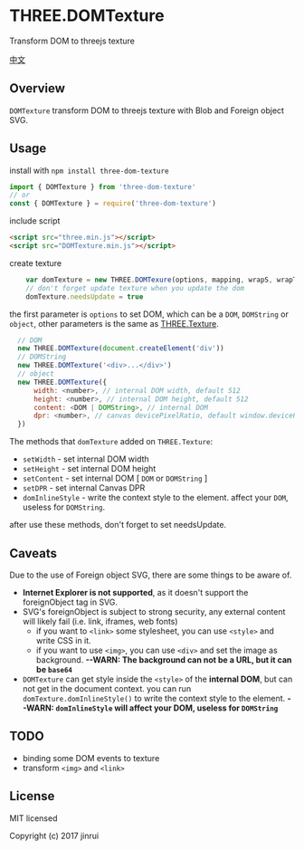 # THREE.DOMTexture
Transform DOM to threejs texture

[中文](README_CN.md)
## Overview
```DOMTexture``` transform DOM to threejs texture with Blob and Foreign object SVG.
## Usage
install with ```npm install three-dom-texture```
```javascript
import { DOMTexture } from 'three-dom-texture'
// or
const { DOMTexture } = require('three-dom-texture')
```
include script
```html
<script src="three.min.js"></script>
<script src="DOMTexture.min.js"></script>
```
create texture
```javascript
    var domTexture = new THREE.DOMTexure(options, mapping, wrapS, wrapT, magFilter, minFilter, format, type, anisotropy)
    // don't forget update texture when you update the dom
    domTexture.needsUpdate = true
```
the first parameter is ```options``` to set DOM, which can be a ```DOM```, ```DOMString``` or ```object```, other parameters is the same as [THREE.Texture](https://threejs.org/docs/index.html#api/textures/Texture).
```javascript
  // DOM
  new THREE.DOMTexture(document.createElement('div'))
  // DOMString
  new THREE.DOMTexture('<div>...</div>')
  // object
  new THREE.DOMTexture({
      width: <number>, // internal DOM width, default 512
      height: <number>, // internal DOM height, default 512
      content: <DOM | DOMString>, // internal DOM
      dpr: <number>, // canvas devicePixelRatio, default window.devicePixelRatio
  })
```

The methods that ```domTexture``` added on ```THREE.Texture```:
* ```setWidth``` - set internal DOM width
* ```setHeight``` - set internal DOM height
* ```setContent``` -  set internal DOM [ ```DOM``` or ```DOMString``` ]
* ```setDPR``` - set internal Canvas DPR
* ```domInlineStyle``` - write the context style to the element. affect your ```DOM```, useless for ```DOMString```.

after use these methods, don't forget to set needsUpdate.

## Caveats
Due to the use of Foreign object SVG, there are some things to be aware of.
* __Internet Explorer is not supported__, as it doesn't support the foreignObject tag in SVG.
* SVG's foreignObject is subject to strong security, any external content will likely fail (i.e. link, iframes, web fonts)
    - if you want to ```<link>``` some stylesheet, you can use ```<style>``` and write CSS in it.
    - if you want to use ```<img>```, you can use ```<div>``` and set the image as background. __--WARN: The background can not be a URL, but it can be ```base64```__
* ```DOMTexture``` can get style inside the ```<style>``` of the __internal DOM__, but can not get in the document context. you can run ```domTexture.domInlineStyle()``` to write the context style to the element. __--WARN: ```domInlineStyle``` will affect your DOM, useless for ```DOMString```__

## TODO
* binding some DOM events to texture
* transform ```<img>``` and ```<link>```

## License
MIT licensed

Copyright (c) 2017 jinrui
